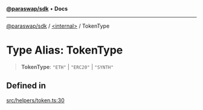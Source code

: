 [**@paraswap/sdk**](../../README.md) • **Docs**

***

[@paraswap/sdk](../../globals.md) / [\<internal\>](../README.md) / TokenType

# Type Alias: TokenType

> **TokenType**: `"ETH"` \| `"ERC20"` \| `"SYNTH"`

## Defined in

[src/helpers/token.ts:30](https://github.com/paraswap/paraswap-sdk/blob/master/src/helpers/token.ts#L30)
